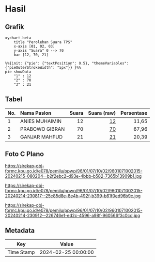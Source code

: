 # Hasil

## Grafik

```mermaid
xychart-beta
    title "Perolehan Suara TPS"
    x-axis [01, 02, 03]
    y-axis "Suara" 0 --> 70
    bar [12, 70, 21]
```

```mermaid
%%{init: {"pie": {"textPosition": 0.5}, "themeVariables": {"pieOuterStrokeWidth": "5px"}} }%%
pie showData
    "1" : 12
    "2" : 70
    "3" : 21
```

## Tabel

| No. | Nama Paslon    | Suara | Suara (raw) | Persentase |
|:--- |:-------------- | -----:| -----------:| ----------:|
| 1   | ANIES MUHAIMIN | 12    | [12][p-1]   | 11,65      |
| 2   | PRABOWO GIBRAN | 70    | [70][p-2]   | 67,96      |
| 3   | GANJAR MAHFUD  | 21    | [21][p-3]   | 20,39      |


[p-1]: https://github.com/gigit-pemilu/pemilu-2024-96-papua-barat-daya/blob/main/pilpres/hitung-suara/sub/96-papua-barat-daya/sub/01-sorong/sub/07-aimas/sub/1002-malawili/sub/015-tps/sub/paslon-1.txt
[p-2]: https://github.com/gigit-pemilu/pemilu-2024-96-papua-barat-daya/blob/main/pilpres/hitung-suara/sub/96-papua-barat-daya/sub/01-sorong/sub/07-aimas/sub/1002-malawili/sub/015-tps/sub/paslon-2.txt
[p-3]: https://github.com/gigit-pemilu/pemilu-2024-96-papua-barat-daya/blob/main/pilpres/hitung-suara/sub/96-papua-barat-daya/sub/01-sorong/sub/07-aimas/sub/1002-malawili/sub/015-tps/sub/paslon-3.txt

## Foto C Plano

https://sirekap-obj-formc.kpu.go.id/e078/pemilu/ppwp/96/01/07/10/02/9601071002015-20240215-080204--b2f2ebc2-d93e-4bbb-b582-7365b13909b1.jpg

https://sirekap-obj-formc.kpu.go.id/e078/pemilu/ppwp/96/01/07/10/02/9601071002015-20240214-230817--25c85d8e-8e4b-492f-b399-b61f0ed96b9c.jpg

https://sirekap-obj-formc.kpu.go.id/e078/pemilu/ppwp/96/01/07/10/02/9601071002015-20240214-230912--226746e1-ed2c-4596-a98f-960566f3c0cd.jpg


## Metadata

| Key        | Value               |
| ---------- | ------------------- |
| Time Stamp | 2024-02-25 00:00:00 |



